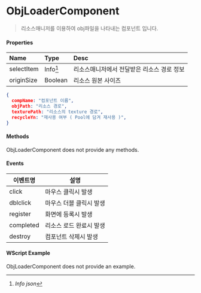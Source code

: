 # ObjLoaderComponent
> 리소스매니저를 이용하여 obj파일을 나타내는 컴포넌트 입니다.

#### Properties
| Name       | Type    | Desc                                                |
| :--------- | :------ | :-------------------------------------------------- |
| selectItem | Info[^1]  | 리소스매니저에서 전달받은 리소스 경로 정보              |
| originSize | Boolean  | 리소스 원본 사이즈              |

[^1]: *Info json*
```json
{
  compName: "컴포넌트 이름",
  objPath: "리소스 경로",
  texturePath: "리소스의 texture 경로",
  recycleYn: "재사용 여부 ( Pool에 담겨 재사용 )",
}
```

#### Methods

ObjLoaderComponent does not provide any methods.

#### Events
|이벤트명|설명|
|---|---|
|click|마우스 클릭시 발생|
|dblclick|마우스 더블 클릭시 발생|
|register|화면에 등록시 발생|
|completed|리소스 로드 완료시 발생|
|destroy|컴포넌트 삭제시 발생|

#### WScript Example

ObjLoaderComponent does not provide an example.